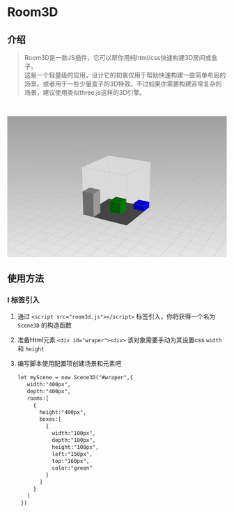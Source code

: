 
Room3D
======

介绍
---

> Room3D是一款JS插件，它可以帮你用纯html/css快速构建3D房间或盒子。  
> 这是一个轻量级的应用，设计它的初衷仅用于帮助快速构建一些简单布局的场景。或者用于一些少量盒子的3D特效。不过如果你需要构建非常复杂的场景，建议使用类似three.js这样的3D引擎。  
  

<br/>

![Room3D效果展示](img/show.jpg)   

使用方法
---
### I 标签引入

1. 通过 `<script src="room3d.js"></script>` 标签引入，你将获得一个名为 `Scene3D` 的构造函数
   
2. 准备Html元素 `<div id="wraper"><div>` 该对象需要手动为其设置css `width` 和 `height`
   
3. 编写脚本使用配置项创建场景和元素吧  
   ```
   let myScene = new Scene3D("#wraper",{
      width:"400px",
      depth:"400px",
      rooms:[
        {
          height:"400px",
          boxes:[
            {
              width:"100px",
              depth:"100px",
              height:"100px",
              left:"150px",
              top:"160px",
              color:"green"
            }
          ]
        }
      ]
    })
    ```